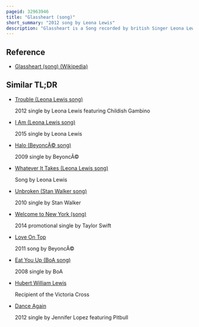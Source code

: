 ```yaml
---
pageid: 32963946
title: "Glassheart (song)"
short_summary: "2012 song by Leona Lewis"
description: "Glassheart is a Song recorded by british Singer Leona Lewis for her third Studio Album of the same Name. The Song was conceptualized by Lewis and his frequent Collaborator ryan Tedder at his Family Home in Denver Colorado. As she was experiencing a stressful Time in her Life Lewis wanted to create an uptempo Dance Track with Tedder as she felt a Ballad would make her more upset. It was co-written by Lewis and Tedder alongside Brent Kutzle, Noel Zancanella, Justin Franks, Fis Shkreli and Peter Svensson. Production of the Song was handled by Tedder and Franks, with the Latter credited under his Production Alias Dj Frank E. It was co-produced by Zancanella Kutzle and Shkreli."
---
```


## Reference

- [Glassheart (song) (Wikipedia)](https://en.wikipedia.org/?curid=32963946)

## Similar TL;DR

- [Trouble (Leona Lewis song)](/tldr/en/trouble-leona-lewis-song)

  2012 single by Leona Lewis featuring Childish Gambino

- [I Am (Leona Lewis song)](/tldr/en/i-am-leona-lewis-song)

  2015 single by Leona Lewis

- [Halo (BeyoncÃ© song)](/tldr/en/halo-beyonce-song)

  2009 single by BeyoncÃ©

- [Whatever It Takes (Leona Lewis song)](/tldr/en/whatever-it-takes-leona-lewis-song)

  Song by Leona Lewis

- [Unbroken (Stan Walker song)](/tldr/en/unbroken-stan-walker-song)

  2010 single by Stan Walker

- [Welcome to New York (song)](/tldr/en/welcome-to-new-york-song)

  2014 promotional single by Taylor Swift

- [Love On Top](/tldr/en/love-on-top)

  2011 song by BeyoncÃ©

- [Eat You Up (BoA song)](/tldr/en/eat-you-up-boa-song)

  2008 single by BoA

- [Hubert William Lewis](/tldr/en/hubert-william-lewis)

  Recipient of the Victoria Cross

- [Dance Again](/tldr/en/dance-again)

  2012 single by Jennifer Lopez featuring Pitbull
